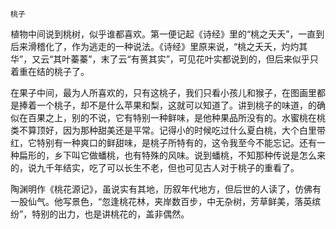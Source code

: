     桃子 

   植物中间说到桃树，似乎谁都喜欢。第一便记起《诗经》里的“桃之夭夭”，一直到后来滑稽化了，作为逃走的一种说法。《诗经》里原来说，“桃之夭夭，灼灼其华”，又云“其叶蓁蓁”，末了云“有蒉其实”，可见花叶实都说到的，但后来似乎只着重在结的桃子了。

   在果子中间，最为人所喜欢的，只有这桃子，我们只看小孩儿和猴子，在图画里都是捧着一个桃子，却不是什么苹果和梨，这就可以知道了。讲到桃子的味道，的确似在百果之上，别的不说，它有特别一种鲜味，是他种果品所没有的。水蜜桃在桃类不算顶好，因为那种甜美还是平常。记得小的时候吃过什么夏白桃，大个白里带红，它特别有一种爽口的鲜甜味，是桃子所特有的，这令我至今不能忘记。还有一种扁形的，乡下叫它做蟠桃，也有特殊的风味。说到蟠桃，不知那种传说是怎么来的，说九千年结实，吃了可以长生不老，但也可见古人对于桃子的重看了。

   陶渊明作《桃花源记》，虽说实有其地，历叙年代地方，但后世的人读了，仿佛有一股仙气。他写景色，“忽逢桃花林，夹岸数百步，中无杂树，芳草鲜美，落英缤纷”，特别的出力，也是讲桃花的，盖非偶然。

